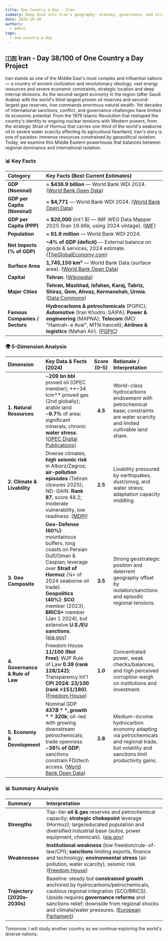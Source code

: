 ```yaml
---
title: One Country a Day - Iran
summary: Deep dive into Iran's geography, economy, governance, and strategic position using the 5-dimension framework
date: 2025-10-30
authors:
  - admin
tags:
  - one-country-a-day
---
```


## 🇮🇷 Iran - Day 38/100 of One Country a Day Project

Iran stands as one of the Middle East's most complex and influential nations — a country of ancient civilization and revolutionary ideology, vast energy resources and severe economic constraints, strategic location and deep internal divisions. As the second-largest economy in the region (after Saudi Arabia) with the world's third-largest proven oil reserves and second-largest gas reserves, Iran commands enormous natural wealth. Yet decades of international sanctions, conflict, and governance challenges have limited its economic potential. From the 1979 Islamic Revolution that reshaped the country's identity to ongoing nuclear tensions with Western powers, from the strategic Strait of Hormuz that carries one-third of the world's seaborne oil to severe water scarcity affecting its agricultural heartland, Iran's story is one of paradox: immense resources constrained by geopolitical isolation. Today, we examine this Middle Eastern powerhouse that balances between regional dominance and international isolation.

### 📊 Key Facts

| **Category**                   | **Key Facts (Best Current Estimates)**                                                                                                                                                                               |
| :----------------------------- | :------------------------------------------------------------------------------------------------------------------------------------------------------------------------------------------------------------------- |
| **GDP (Nominal)**              | ≈ **$436.9 billion** — World Bank WDI 2024. ([World Bank Open Data][1])                                                                                                                                              |
| **GDP per Capita (Nominal)**   | ≈ **$4,771** — World Bank WDI 2024. ([World Bank Open Data][1])                                                                                                                                                      |
| **GDP per Capita (PPP)**       | ≈ **$20,000** (int'l $) — IMF WEO Data Mapper 2025 (Iran 19.96k, using 2024 vintage). ([IMF][2])                                                                                                                     |
| **Population**                 | ≈ **91.6 million** — World Bank WDI 2024.                                                                                                                                                                            |
| **Net Imports (% of GDP)**     | **~4% of GDP (deficit)** — External balance on goods & services, 2024 estimate. ([TheGlobalEconomy.com][3])                                                                                                          |
| **Surface Area**               | **1,745,150 km²** — World Bank Data (surface area). ([World Bank Open Data][4])                                                                                                                                      |
| **Capital**                    | **Tehran**. ([Wikipedia][5])                                                                                                                                                                                         |
| **Major Cities**               | **Tehran, Mashhad, Isfahan, Karaj, Tabriz, Shiraz, Qom, Ahvaz, Kermanshah, Urmia**. ([Data Commons][6])                                                                                                              |
| **Famous Companies / Sectors** | **Hydrocarbons & petrochemicals** (PGPIC); **Automotive** (Iran Khodro, SAIPA); **Power & engineering** (MAPNA); **Telecom** (MCI "Hamrah-e Aval", MTN Irancell); **Airlines & logistics** (Mahan Air). ([PGPIC][7]) |

[1]: https://data.worldbank.org/country/iran-islamic-rep?utm_source=chatgpt.com "Iran, Islamic Rep."
[2]: https://www.imf.org/external/datamapper/PPPPC%40WEO/CYP/IRQ/IRN?utm_source=chatgpt.com "World Economic Outlook (April 2025) - GDP per capita ..."
[3]: https://www.theglobaleconomy.com/Iran/Trade_balance/?utm_source=chatgpt.com "Iran Trade balance, percent of GDP - data, chart"
[4]: https://data.worldbank.org/indicator/AG.SRF.TOTL.K2?utm_source=chatgpt.com "Surface area (sq. km) | Data"
[5]: https://en.wikipedia.org/wiki/Iran?utm_source=chatgpt.com "Iran"
[6]: https://datacommons.org/ranking/Count_Person/City/country/IRN?utm_source=chatgpt.com "Ranking by Population - Cities in Iran"
[7]: https://pgpic.ir/en/About-us/About-PGPIC/PGPIC?utm_source=chatgpt.com "PGPIC"

### 🌍 5-Dimension Analysis

| **Dimension**                   | **Key Data & Facts (2024)**                                                                                                                                                                                                                                                                   | **Score (0–5)** | **Rationale / Interpretation**                                                                                                           |
| :------------------------------ | :-------------------------------------------------------------------------------------------------------------------------------------------------------------------------------------------------------------------------------------------------------------------------------------------- | :-------------: | :--------------------------------------------------------------------------------------------------------------------------------------- |
| **1. Natural Resources**        | ~**209 bn bbl** proved oil (OPEC member); **~34 tcm** proved gas (2nd globally); arable land ~**9.7%** of area; significant minerals; chronic **water stress**. ([OPEC Digital Publications][1])                                                                                              |     **4.5**     | World-class hydrocarbons endowment with petrochemical base; constraints are water scarcity and limited cultivable land share.            |
| **2. Climate & Livability**     | Diverse climates; **high seismic risk** in Alborz/Zagros; **air-pollution episodes** (Tehran closures 2025); ND-GAIN: **Rank 87**, score 48.2; moderate vulnerability, low readiness. ([MDPI][2])                                                                                             |     **2.5**     | Livability pressured by earthquakes, dust/smog, and water stress; adaptation capacity middling.                                          |
| **3. Geo Composite**            | **Geo-Defense (60%)**: mountainous buffers, long coasts on Persian Gulf/Oman & Caspian; leverage over **Strait of Hormuz** (¼+ of 2024 seaborne oil trade). **Geopolitics (40%)**: **SCO** member (2023), **BRICS+** member (Jan 1 2024), but extensive **U.S./EU sanctions**. ([eia.gov][3]) |     **3.5**     | Strong geostrategic position and deterrent geography offset by isolation/sanctions and episodic regional tensions.                       |
| **4. Governance & Rule of Law** | Freedom House **11/100 (Not Free)**; WJP Rule of Law **0.39 (rank 128/142)**; Transparency Int'l **CPI 2024: 23/100 (rank ≈151/180)**. ([Freedom House][4])                                                                                                                                   |     **1.0**     | Concentrated power, weak checks/balances, and high perceived corruption weigh on institutions and investment.                            |
| **5. Economy & Development**    | Nominal GDP **$437B**, growth **~3% (2024)**; PPP-pc ~**$20k**; oil-led with growing downstream petrochemicals; trade openness ~**38% of GDP**; sanctions constrain FDI/tech access. ([World Bank Open Data][5])                                                                              |     **2.8**     | Medium-income hydrocarbon economy adapting via petrochemicals and regional trade, but volatility and sanctions limit productivity gains. |

[1]: https://publications.opec.org/asb/chapter/show/139/2524/2527?utm_source=chatgpt.com "OPEC Digital Publications - Annual Statistical Bulletin"
[2]: https://www.mdpi.com/2076-3417/13/10/6236?utm_source=chatgpt.com "Seismic Risk in Alborz: Insights from Geological Moment ..."
[3]: https://www.eia.gov/todayinenergy/detail.php?id=65504&utm_source=chatgpt.com "Amid regional conflict, the Strait of Hormuz remains critical ..."
[4]: https://freedomhouse.org/country/iran/freedom-world/2024?utm_source=chatgpt.com "Iran: Freedom in the World 2024 Country Report"
[5]: https://data.worldbank.org/country/iran-islamic-rep?utm_source=chatgpt.com "Iran, Islamic Rep."

### 📊 Summary Analysis

| **Summary**                  | **Interpretation**                                                                                                                                                                                                                                                                 |
| :--------------------------- | :--------------------------------------------------------------------------------------------------------------------------------------------------------------------------------------------------------------------------------------------------------------------------------- |
| **Strengths**                | Top-tier **oil & gas** reserves and petrochemical capacity; **strategic chokepoint** leverage (Hormuz); large/educated population and diversified industrial base (autos, power equipment, chemicals). ([eia.gov][1])                                                              |
| **Weaknesses**               | **Institutional weakness** (low freedom/rule-of-law/CPI); **sanctions** limiting exports, finance and technology; **environmental stress** (air pollution, water scarcity), seismic risk. ([Freedom House][2])                                                                     |
| **Trajectory (2020s–2030s)** | Baseline: steady but **constrained growth** anchored by hydrocarbons/petrochemicals, cautious regional integration (SCO/BRICS). Upside requires **governance reforms** and sanctions relief; downside from regional shocks and climate/water pressures. ([European Parliament][3]) |

[1]: https://www.eia.gov/international/content/analysis/countries_long/Iran/pdf/Iran%20CAB%202024.pdf?utm_source=chatgpt.com "Country Analysis Brief: Iran"
[2]: https://freedomhouse.org/country/iran/freedom-world/2024?utm_source=chatgpt.com "Iran: Freedom in the World 2024 Country Report"
[3]: https://www.europarl.europa.eu/RegData/etudes/BRIE/2024/760368/EPRS_BRI%282024%29760368_EN.pdf?utm_source=chatgpt.com "Expansion of BRICS: A quest for greater global influence?"

Tomorrow, I will study another country as we continue exploring the world's diverse nations.

